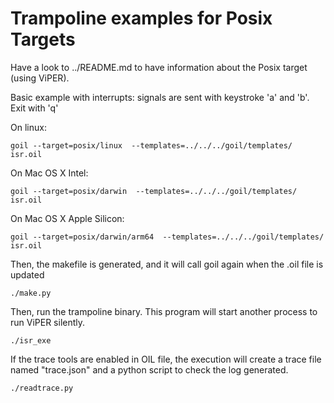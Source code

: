 # Trampoline examples for Posix Targets

Have a look to ../README.md to have information about the Posix target (using ViPER).

Basic example with interrupts: signals are sent with keystroke 'a' and 'b'. Exit with 'q'

On linux:
```
goil --target=posix/linux  --templates=../../../goil/templates/ isr.oil
```

On Mac OS X Intel:
```
goil --target=posix/darwin  --templates=../../../goil/templates/ isr.oil
```

On Mac OS X Apple Silicon:
```
goil --target=posix/darwin/arm64  --templates=../../../goil/templates/ isr.oil
```

Then, the makefile is generated, and it will call goil again when the .oil file is updated

```
./make.py
```

Then, run the trampoline binary. This program will start another process to run ViPER silently.

```
./isr_exe
```

If the trace tools are enabled in OIL file, the execution will create a trace file named "trace.json" and a python script to check the log generated.

```
./readtrace.py
```
